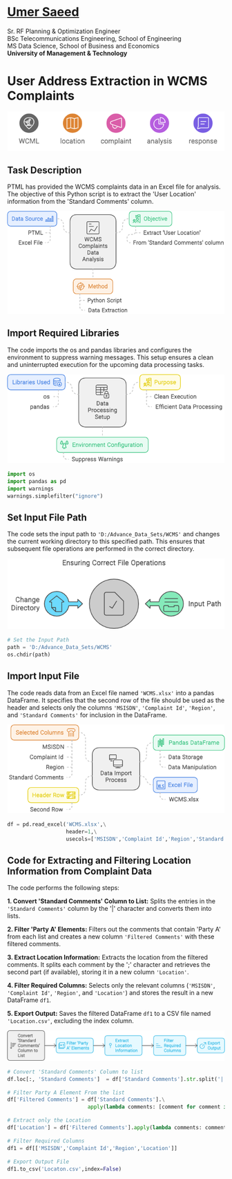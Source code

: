 #  [Umer Saeed](https://www.linkedin.com/in/engumersaeed/)
Sr. RF Planning & Optimization Engineer<br>
BSc Telecommunications Engineering, School of Engineering<br>
MS Data Science, School of Business and Economics<br>
**University of Management & Technology**<br>

# User Address Extraction in WCMS Complaints
![](https://github.com/Umersaeed81/File_Management_Operations/blob/main/log/WCMS_Title.png?raw=true)

## Task Description

PTML has provided the WCMS complaints data in an Excel file for analysis. The objective of this Python script is to extract the 'User Location' information from the 'Standard Comments' column.

![](https://github.com/Umersaeed81/File_Management_Operations/blob/main/log/WCMS_Task_Description.png?raw=true)

## Import Required Libraries

The code imports the os and pandas libraries and configures the environment to suppress warning messages. This setup ensures a clean and uninterrupted execution for the upcoming data processing tasks.

![](https://github.com/Umersaeed81/File_Management_Operations/blob/main/log/WCMS_Import_Libraries.png?raw=true)


```python
import os
import pandas as pd
import warnings
warnings.simplefilter("ignore")
```

## Set Input File Path

The code sets the input path to `'D:/Advance_Data_Sets/WCMS'` and changes the current working directory to this specified path. This ensures that subsequent file operations are performed in the correct directory.

![](https://github.com/Umersaeed81/File_Management_Operations/blob/main/log/WCML_Filt_Path.png?raw=true)


```python
# Set the Input Path 
path = 'D:/Advance_Data_Sets/WCMS'
os.chdir(path)
```

## Import Input File

The code reads data from an Excel file named `'WCMS.xlsx'` into a pandas DataFrame. It specifies that the second row of the file should be used as the header and selects only the columns `'MSISDN'`, `'Complaint Id'`, `'Region'`, and `'Standard Comments'` for inclusion in the DataFrame.

![](https://github.com/Umersaeed81/File_Management_Operations/blob/main/log/WCMS_Import_Data_Set.png?raw=true)


```python
df = pd.read_excel('WCMS.xlsx',\
                   header=1,\
                   usecols=['MSISDN','Complaint Id','Region','Standard Comments'])
```

## Code for Extracting and Filtering Location Information from Complaint Data

The code performs the following steps:

**1. Convert 'Standard Comments' Column to List:** Splits the entries in the `'Standard Comments'` column by the '|' character and converts them into lists.

**2. Filter 'Party A' Elements:** Filters out the comments that contain 'Party A' from each list and creates a new column `'Filtered Comments'` with these filtered comments.


**3. Extract Location Information:** Extracts the location from the filtered comments. It splits each comment by the ';' character and retrieves the second part (if available), storing it in a new column `'Location'`.


**4. Filter Required Columns:** Selects only the relevant columns (`'MSISDN'`, `'Complaint Id'`, `'Region'`, and `'Location'`) and stores the result in a new DataFrame `df1`.


**5. Export Output:** Saves the filtered DataFrame `df1` to a CSV file named `'Location.csv'`, excluding the index column.

![](https://github.com/Umersaeed81/File_Management_Operations/blob/main/log/Data_Processing.png?raw=true)


```python
# Convert 'Standard Comments' Column to list
df.loc[:, 'Standard Comments']  = df['Standard Comments'].str.split('|').apply(list)
```


```python
# Filter Party A Element From the list
df['Filtered Comments'] = df['Standard Comments'].\
                          apply(lambda comments: [comment for comment in comments if 'Party A' in comment])
```


```python
# Extract only the Location
df['Location'] = df['Filtered Comments'].apply(lambda comments: comments[0].split(';')[1] if comments else None)
```


```python
# Filter Required Columns
df1 = df[['MSISDN','Complaint Id','Region','Location']]
```


```python
# Export Output File
df1.to_csv('Locaton.csv',index=False)
```
